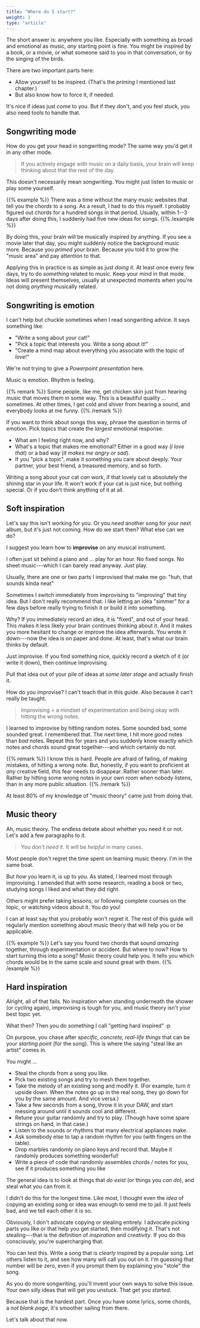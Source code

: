 ```yaml
---
title: "Where do I start?"
weight: 3
type: "article"
---
```


The short answer is: anywhere you like. Especially with something as broad and emotional as music, _any_ starting point is fine. You might be inspired by a book, or a movie, or what someone said to you in that conversation, or by the singing of the birds.

There are two important parts here:

* Allow yourself to be inspired. (That's the _priming_ I mentioned last chapter.)
* But also know how to force it, if needed.

It's nice if ideas just come to you. But if they don't, and you feel stuck, you also need tools to handle that.

## Songwriting mode

How do you get your head in songwriting mode? The same way you'd get it in any other mode.

> If you actively engage with music on a daily basis, your brain will keep thinking about that the rest of the day.

This doesn't necessarily mean songwriting. You might just listen to music or play some yourself. 

{{% example %}}
There was a time without the many music websites that tell you the _chords_ to a song. As a result, I had to do this myself. I probably figured out chords for a hundred songs in that period. Usually, within 1--3 days after doing this, I suddenly had five new ideas for songs.
{{% /example %}}

By doing this, your brain will be musically inspired by anything. If you see a movie later that day, you might suddenly notice the background music more. Because you _primed_ your brain. Because you told it to grow the "music area" and pay attention to that.

Applying this in practice is as simple as just _doing it_. At least once every few days, try to do _something_ related to music. Keep your mind in that mode. Ideas will present themselves, usually at unexpected moments when you're not doing _anything_ musically related.

## Songwriting is emotion

I can't help but chuckle sometimes when I read songwriting advice. It says something like: 

* "Write a song about your cat!"
* "Pick a topic that interests you. Write a song about it!"
* "Create a mind map about everything you associate with the topic of _love_!"

We're not trying to give a _Powerpoint presentation_ here. 

Music is emotion. Rhythm is feeling. 

{{% remark %}}
Some people, like me, get chicken skin just from hearing music that moves them in some way. This is a beautiful quality ... sometimes. At other times, I get cold and shiver from hearing a sound, and everybody looks at me funny.
{{% /remark %}}

If you want to think about songs this way, phrase the question in terms of emotion. Pick topics that create the _largest_ emotional response.

* What am I feeling right now, and why?
* What's a topic that makes me emotional? Either in a good way (_I love that_) or a bad way (_it makes me angry or sad_).
* If you "pick a topic", make it something you care about deeply. Your partner, your best friend, a treasured memory, and so forth.

Writing a song about your cat _can_ work, if that lovely cat is absolutely the shining star in your life. It won't work if your cat is just nice, but nothing special. Or if you don't think anything of it at all.

## Soft inspiration

Let's say this isn't working for you. Or you _need_ another song for your next album, but it's just not coming. How do we start then? What else can we do?

I suggest you learn how to **improvise** on any musical instrument. 

I often just sit behind a piano and ... play for an hour. No fixed songs. No sheet music---which I can barely read anyway. Just play.

Usually, there are one or two parts I improvised that make me go: "huh, that sounds kinda neat"

Sometimes I switch immediately from improvising to "improving" that tiny idea. But I don't really recommend that. I like letting an idea "simmer" for a few days before really trying to finish it or build it into something.

Why? If you immediately record an idea, it is "fixed", and out of your head. This makes it less likely your brain continues thinking about it. And it makes you more hesitant to change or improve the idea afterwards. You wrote it down---now the idea is on paper and done. At least, that's what our brain thinks by default.

Just improvise. If you find something nice, quickly record a sketch of it (or write it down), then continue improvising.

Pull that idea out of your pile of ideas at _some later stage_ and actually finish it.

How do you improvise? I can't teach that in this guide. Also because it can't really be taught. 

> Improvising = a mindset of experimentation and being okay with hitting the wrong notes.

I learned to improvise by hitting random notes. Some sounded bad, some sounded great. I remembered that. The next time, I hit more _good_ notes than _bad_ notes. Repeat this for years and you suddenly know exactly which notes and chords sound great together---and which certainly do not.

{{% remark %}}
I know this is hard. People are afraid of failing, of making mistakes, of hitting a wrong note. But, honestly, if you want to proficient at _any_ creative field, this fear needs to disappear. Rather sooner than later. Rather by hitting some wrong notes in your own room when nobody listens, than in any more public situation.
{{% /remark %}}

At least 80% of my knowledge of "music theory" came just from doing that. 

## Music theory

Ah, music theory. The endless debate about whether you need it or not. Let's add a few paragraphs to it.

> You don't _need_ it. It will be _helpful_ in many cases.

Most people don't regret the time spent on learning music theory. I'm in the same boat. 

But _how_ you learn it, is up to you. As stated, I learned most through improvising. I amended that with some research, reading a book or two, studying songs I liked and what they did right.

Others might prefer taking lessons, or following complete courses on the topic, or watching videos about it. You do you! 

I can at least say that you probably won't regret it. The rest of this guide will regularly mention something about music theory that will help you or be applicable.

{{% example %}}
Let's say you found two chords that sound _amazing_ together, through experimentation or accident. But where to now? How to start turning this into a song? Music theory could help you. It tells you which chords would be in the same scale and sound great with them.
{{% /example %}}

## Hard inspiration

Alright, all of that fails. No inspiration when standing underneath the shower (or cycling again), improvising is tough for you, and music theory isn't your best topic yet.

What then? Then you do something I call "getting hard inspired" :p

On purpose, you chase after _specific, concrete, real-life things_ that can be your _starting point_ (for the song). This is where the saying "steal like an artist" comes in.

You might ...

* Steal the chords from a song you like.
* Pick two existing songs and try to mesh them together.
* Take the melody of an existing song and modify it. (For example, turn it upside down. When the notes go up in the real song, they go down for you by the same amount. And vice versa.)
* Take a few seconds from a song, throw it in your DAW, and start messing around until it sounds cool and different.
* Retune your guitar randomly and try to play. (Though have some spare strings on hand, in that case.)
* Listen to the sounds or rhythms that many electrical appliances make.
* Ask somebody else to tap a random rhythm for you (with fingers on the table).
* Drop marbles randomly on piano keys and record that. Maybe it randomly produces something wonderful!
* Write a piece of code that randomly assembles chords / notes for you, see if it produces something you like

The general idea is to look at things that _do exist_ (or things you _can do_), and steal what you can from it.

I didn't do this for the longest time. Like most, I thought even the _idea_ of copying an existing song or idea was enough to send me to jail. It just feels bad, and we tell each other it is so.

Obviously, I don't advocate copying or stealing entirely. I advocate picking parts you like or that help you get started, then modifying it. That's not stealing---that is the definition of _inspiration_ and _creativity_. If you do this consciously, you're supercharging that.

You can test this. Write a song that is _clearly_ inspired by a popular song. Let others listen to it, and see how many will call you out on it. I'm guessing that number will be zero, even if you prompt them by explaining you "stole" the song.

As you do more songwriting, you'll invent your own ways to solve this issue. Your own silly ideas that will get you unstuck. That get you _started_. 

Because that is the hardest part. Once you have some lyrics, some chords, a _not blank page_, it's smoother sailing from there.

Let's talk about that now.